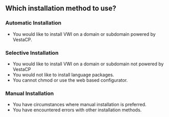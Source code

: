 ## Which installation method to use?

### Automatic Installation

* You would like to install VWI on a domain or subdomain powered by VestaCP.

### Selective Installation

* You would like to install VWI on a domain or subdomain not powered by VestaCP
* You would not like to install language packages.
* You cannot chmod or use the web based configurator.

### Manual Installation

* You have circumstances where manual installation is preferred.
* You have encountered errors with other installation methods.